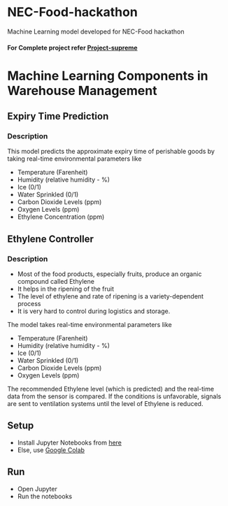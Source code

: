 # NEC-Food-hackathon
Machine Learning model developed for NEC-Food hackathon
#### For Complete project refer [Project-supreme](https://github.com/cyberShaw/supreme)
# Machine Learning Components in Warehouse Management

## Expiry Time Prediction
### Description
This model predicts the approximate expiry time of perishable goods by taking real-time environmental parameters like 
+ Temperature (Farenheit)
+ Humidity (relative humidity - %)
+ Ice (0/1)
+ Water Sprinkled (0/1)
+ Carbon Dioxide Levels (ppm)
+ Oxygen Levels (ppm)
+ Ethylene Concentration (ppm)

## Ethylene Controller
### Description
+ Most of the food products, especially fruits, produce an organic compound called Ethylene 
+ It helps in the ripening of the fruit 
+ The level of ethylene and rate of ripening is a variety-dependent process
+ It is very hard to control during logistics and storage.

The model takes real-time environmental parameters like 
+ Temperature (Farenheit)
+ Humidity (relative humidity - %)
+ Ice (0/1)
+ Water Sprinkled (0/1)
+ Carbon Dioxide Levels (ppm)
+ Oxygen Levels (ppm)

The recommended Ethylene level (which is predicted) and the real-time data from the sensor is compared. If the conditions is unfavorable, signals are sent to ventilation systems until the level of Ethylene is reduced. 

## Setup

+ Install Jupyter Notebooks from [here](https://jupyter.org/)
+ Else, use [Google Colab](https://colab.research.google.com/)

## Run
+ Open Jupyter
+ Run the notebooks
